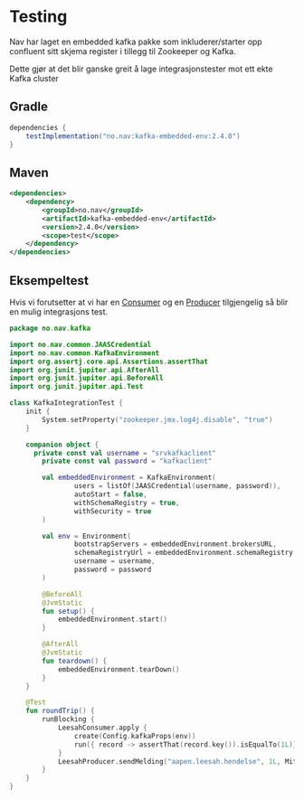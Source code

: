 # Testing

Nav har laget en embedded kafka pakke som inkluderer/starter opp confluent sitt skjema register i tillegg til Zookeeper og Kafka.

Dette gjør at det blir ganske greit å lage integrasjonstester mot ett ekte Kafka cluster

## Gradle
```gradle
dependencies {
    testImplementation("no.nav:kafka-embedded-env:2.4.0")
}
```

## Maven
```xml
<dependencies>
    <dependency>
        <groupId>no.nav</groupId>
        <artifactId>kafka-embedded-env</artifactId>
        <version>2.4.0</version>
        <scope>test</scope>
    </dependency>
</dependencies>
```

## Eksempeltest
Hvis vi forutsetter at vi har en [Consumer](../consumers/kotlin/README.md) og en [Producer](../producers/kotlin/README.md) tilgjengelig så blir en mulig integrasjons test.

```kotlin
package no.nav.kafka

import no.nav.common.JAASCredential
import no.nav.common.KafkaEnvironment
import org.assertj.core.api.Assertions.assertThat
import org.junit.jupiter.api.AfterAll
import org.junit.jupiter.api.BeforeAll
import org.junit.jupiter.api.Test

class KafkaIntegrationTest {
    init {
        System.setProperty("zookeeper.jmx.log4j.disable", "true")
    }

    companion object {
      private const val username = "srvkafkaclient"
        private const val password = "kafkaclient"

        val embeddedEnvironment = KafkaEnvironment(
                users = listOf(JAASCredential(username, password)),
                autoStart = false,
                withSchemaRegistry = true,
                withSecurity = true
        )

        val env = Environment(
                bootstrapServers = embeddedEnvironment.brokersURL,
                schemaRegistryUrl = embeddedEnvironment.schemaRegistry!!.url,
                username = username,
                password = password
        )

        @BeforeAll
        @JvmStatic
        fun setup() {
            embeddedEnvironment.start()
        }

        @AfterAll
        @JvmStatic
        fun teardown() {
            embeddedEnvironment.tearDown()
        }
    }

    @Test
    fun roundTrip() {
        runBlocking {
            LeesahConsumer.apply {
                create(Config.kafkaProps(env))
                run({ record -> assertThat(record.key()).isEqualTo(1L)})
            }
            LeesahProducer.sendMelding("aapen.leesah.hendelse", 1L, MittAvroObject(), env)
        }
    }
}
```
